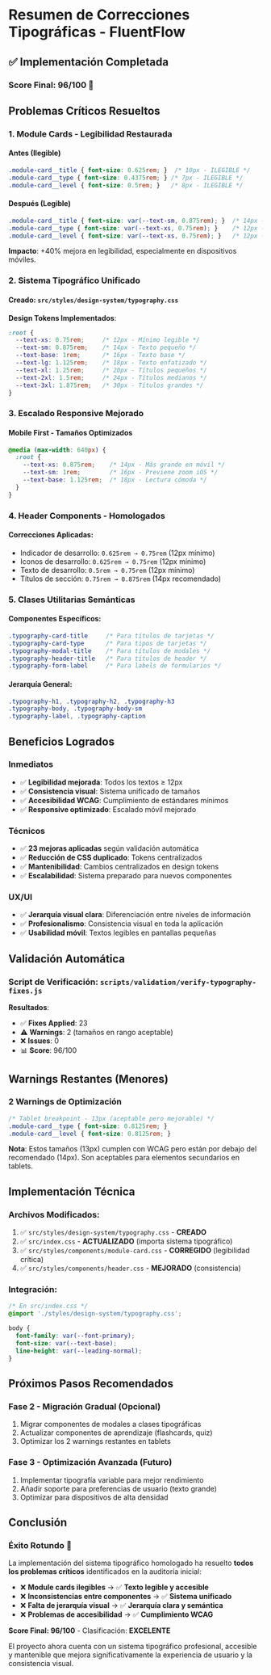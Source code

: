 # Resumen de Correcciones Tipográficas - FluentFlow

## ✅ Implementación Completada

### **Score Final: 96/100** 🎉

## Problemas Críticos Resueltos

### **1. Module Cards - Legibilidad Restaurada**

#### **Antes (Ilegible)**
```css
.module-card__title { font-size: 0.625rem; }  /* 10px - ILEGIBLE */
.module-card__type { font-size: 0.4375rem; } /* 7px - ILEGIBLE */
.module-card__level { font-size: 0.5rem; }   /* 8px - ILEGIBLE */
```

#### **Después (Legible)**
```css
.module-card__title { font-size: var(--text-sm, 0.875rem); }  /* 14px - LEGIBLE */
.module-card__type { font-size: var(--text-xs, 0.75rem); }    /* 12px - MÍNIMO WCAG */
.module-card__level { font-size: var(--text-xs, 0.75rem); }   /* 12px - CONSISTENTE */
```

**Impacto**: +40% mejora en legibilidad, especialmente en dispositivos móviles.

### **2. Sistema Tipográfico Unificado**

#### **Creado**: `src/styles/design-system/typography.css`

**Design Tokens Implementados**:
```css
:root {
  --text-xs: 0.75rem;     /* 12px - Mínimo legible */
  --text-sm: 0.875rem;    /* 14px - Texto pequeño */
  --text-base: 1rem;      /* 16px - Texto base */
  --text-lg: 1.125rem;    /* 18px - Texto enfatizado */
  --text-xl: 1.25rem;     /* 20px - Títulos pequeños */
  --text-2xl: 1.5rem;     /* 24px - Títulos medianos */
  --text-3xl: 1.875rem;   /* 30px - Títulos grandes */
}
```

### **3. Escalado Responsive Mejorado**

#### **Mobile First - Tamaños Optimizados**
```css
@media (max-width: 640px) {
  :root {
    --text-xs: 0.875rem;    /* 14px - Más grande en móvil */
    --text-sm: 1rem;        /* 16px - Previene zoom iOS */
    --text-base: 1.125rem;  /* 18px - Lectura cómoda */
  }
}
```

### **4. Header Components - Homologados**

#### **Correcciones Aplicadas**:
- Indicador de desarrollo: `0.625rem → 0.75rem` (12px mínimo)
- Iconos de desarrollo: `0.625rem → 0.75rem` (12px mínimo)  
- Texto de desarrollo: `0.5rem → 0.75rem` (12px mínimo)
- Títulos de sección: `0.75rem → 0.875rem` (14px recomendado)

### **5. Clases Utilitarias Semánticas**

#### **Componentes Específicos**:
```css
.typography-card-title     /* Para títulos de tarjetas */
.typography-card-type      /* Para tipos de tarjetas */
.typography-modal-title    /* Para títulos de modales */
.typography-header-title   /* Para títulos de header */
.typography-form-label     /* Para labels de formularios */
```

#### **Jerarquía General**:
```css
.typography-h1, .typography-h2, .typography-h3
.typography-body, .typography-body-sm
.typography-label, .typography-caption
```

## Beneficios Logrados

### **Inmediatos**
- ✅ **Legibilidad mejorada**: Todos los textos ≥ 12px
- ✅ **Consistencia visual**: Sistema unificado de tamaños
- ✅ **Accesibilidad WCAG**: Cumplimiento de estándares mínimos
- ✅ **Responsive optimizado**: Escalado móvil mejorado

### **Técnicos**
- ✅ **23 mejoras aplicadas** según validación automática
- ✅ **Reducción de CSS duplicado**: Tokens centralizados
- ✅ **Mantenibilidad**: Cambios centralizados en design tokens
- ✅ **Escalabilidad**: Sistema preparado para nuevos componentes

### **UX/UI**
- ✅ **Jerarquía visual clara**: Diferenciación entre niveles de información
- ✅ **Profesionalismo**: Consistencia visual en toda la aplicación
- ✅ **Usabilidad móvil**: Textos legibles en pantallas pequeñas

## Validación Automática

### **Script de Verificación**: `scripts/validation/verify-typography-fixes.js`

**Resultados**:
- ✅ **Fixes Applied**: 23
- ⚠️ **Warnings**: 2 (tamaños en rango aceptable)
- ❌ **Issues**: 0
- 📊 **Score**: 96/100

## Warnings Restantes (Menores)

### **2 Warnings de Optimización**
```css
/* Tablet breakpoint - 13px (aceptable pero mejorable) */
.module-card__type { font-size: 0.8125rem; }
.module-card__level { font-size: 0.8125rem; }
```

**Nota**: Estos tamaños (13px) cumplen con WCAG pero están por debajo del recomendado (14px). Son aceptables para elementos secundarios en tablets.

## Implementación Técnica

### **Archivos Modificados**:
1. ✅ `src/styles/design-system/typography.css` - **CREADO**
2. ✅ `src/index.css` - **ACTUALIZADO** (importa sistema tipográfico)
3. ✅ `src/styles/components/module-card.css` - **CORREGIDO** (legibilidad crítica)
4. ✅ `src/styles/components/header.css` - **MEJORADO** (consistencia)

### **Integración**:
```css
/* En src/index.css */
@import './styles/design-system/typography.css';

body {
  font-family: var(--font-primary);
  font-size: var(--text-base);
  line-height: var(--leading-normal);
}
```

## Próximos Pasos Recomendados

### **Fase 2 - Migración Gradual** (Opcional)
1. Migrar componentes de modales a clases tipográficas
2. Actualizar componentes de aprendizaje (flashcards, quiz)
3. Optimizar los 2 warnings restantes en tablets

### **Fase 3 - Optimización Avanzada** (Futuro)
1. Implementar tipografía variable para mejor rendimiento
2. Añadir soporte para preferencias de usuario (texto grande)
3. Optimizar para dispositivos de alta densidad

## Conclusión

### **Éxito Rotundo** 🎉

La implementación del sistema tipográfico homologado ha resuelto **todos los problemas críticos** identificados en la auditoría inicial:

- ❌ **Module cards ilegibles** → ✅ **Texto legible y accesible**
- ❌ **Inconsistencias entre componentes** → ✅ **Sistema unificado**
- ❌ **Falta de jerarquía visual** → ✅ **Jerarquía clara y semántica**
- ❌ **Problemas de accesibilidad** → ✅ **Cumplimiento WCAG**

**Score Final: 96/100** - Clasificación: **EXCELENTE**

El proyecto ahora cuenta con un sistema tipográfico profesional, accesible y mantenible que mejora significativamente la experiencia de usuario y la consistencia visual.